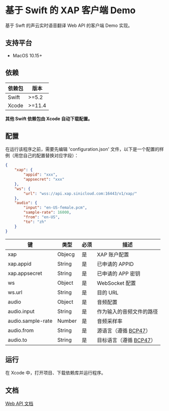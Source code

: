 # 基于 Swift 的 XAP 客户端 Demo

基于 Swft 的声云实时语音翻译 Web API 的客户端 Demo 实现。

## 支持平台

- MacOS 10.15+

## 依赖

| 依赖包     | 版本        |
| --------- | ---------- |
| Swift    | &gt;=5.2 |
| Xcode | &gt;=11.4 |

**其他 Swift 依赖包由 Xcode 自动下载配置。**

## 配置

在运行该程序之前，需要先编辑 'configuration.json' 文件，以下是一个配置的样例（用您自己的配置替换对应字段）：

```json
{
    "xap": {
        "appid": "xxx",
        "appsecret": "xxx"
    },
    "ws": {
        "url": "wss://api.xap.sinicloud.com:16443/v1/xap/"
    },
    "audio": {
        "input": "en-US-female.pcm",
        "sample-rate": 16000,
        "from": "en-US",
        "to": "zh"
    }
}
```

| 键                      | 类型   | 必须 | 描述 |
| ---------------------- | ------ | --- | ---- |
| xap                    | Objecg | 是  | XAP 账户配置 |
| xap.appid              | String | 是  | 已申请的 APPID |
| xap.appsecret          | String | 是  | 已申请的 APP 密钥 |
| ws                     | Object | 是  | WebSocket 配置 |
| ws.url                 | String | 是  | 目的 URL |
| audio                  | Object | 是  | 音频配置 |
| audio.input            | String | 是  | 作为输入的音频文件的路径 |
| audio.sample-rate      | Number | 是  | 音频采样率 |
| audio.from             | String | 是  | 源语言（遵循 [BCP47](https://github.com/sinicloud/xap#%E9%99%84%E5%BD%95%E4%B8%80%E6%94%AF%E6%8C%81%E7%9A%84%E8%AF%AD%E8%A8%80)） |
| <span>audio.to</span>  | String | 是  | 目标语言（遵循 [BCP47](https://github.com/sinicloud/xap#%E9%99%84%E5%BD%95%E4%B8%80%E6%94%AF%E6%8C%81%E7%9A%84%E8%AF%AD%E8%A8%80)） |

## 运行

在 Xcode 中，打开项目、下载依赖库并运行程序。

## 文档

[Web API 文档](https://github.com/sinicloud/xap/blob/master/README.md)

